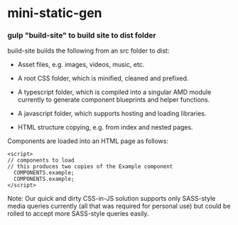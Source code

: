 # mini-static-gen

### gulp "build-site" to build site to dist folder

build-site builds the following from an src folder to dist:

* Asset files, e.g. images, videos, music, etc.
  
* A root CSS folder, which is minified, cleaned and prefixed.
  
* A typescript folder, which is compiled into a singular AMD module currently to generate component blueprints and helper functions.
  
* A javascript folder, which supports hosting and loading libraries.
  
* HTML structure copying, e.g. from index and nested pages.

Components are loaded into an HTML page as follows:

```
<script>
// components to load
// this produces two copies of the Example component
  COMPONENTS.example;
  COMPONENTS.example;
</script>
```
  

Note: Our quick and dirty CSS-in-JS solution supports only SASS-style media queries currently (all that was required for personal use) but could be rolled to accept more SASS-style queries easily.
